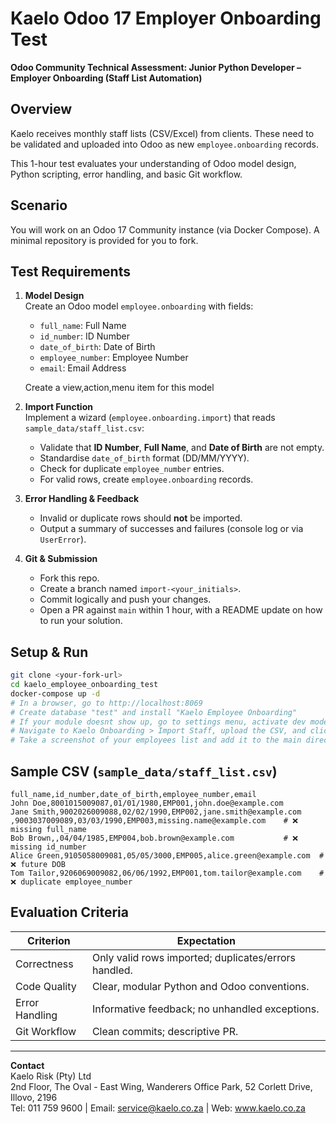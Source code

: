 # Kaelo Odoo 17 Employer Onboarding Test

**Odoo Community Technical Assessment: Junior Python Developer – Employer Onboarding (Staff List Automation)**

## Overview

Kaelo receives monthly staff lists (CSV/Excel) from clients. These need to be validated and uploaded into Odoo as new `employee.onboarding` records.

This 1-hour test evaluates your understanding of Odoo model design, Python scripting, error handling, and basic Git workflow.

## Scenario

You will work on an Odoo 17 Community instance (via Docker Compose). A minimal repository is provided for you to fork.

## Test Requirements

1. **Model Design**  
   Create an Odoo model `employee.onboarding` with fields:
   - `full_name`: Full Name
   - `id_number`: ID Number
   - `date_of_birth`: Date of Birth
   - `employee_number`: Employee Number
   - `email`: Email Address
 
   Create a view,action,menu item for this model

2. **Import Function**  
   Implement a wizard (`employee.onboarding.import`) that reads `sample_data/staff_list.csv`:
   - Validate that **ID Number**, **Full Name**, and **Date of Birth** are not empty.
   - Standardise `date_of_birth` format (DD/MM/YYYY).
   - Check for duplicate `employee_number` entries.
   - For valid rows, create `employee.onboarding` records.

3. **Error Handling & Feedback**  
   - Invalid or duplicate rows should **not** be imported.
   - Output a summary of successes and failures (console log or via `UserError`).

4. **Git & Submission**  
   - Fork this repo.
   - Create a branch named `import-<your_initials>`.
   - Commit logically and push your changes.
   - Open a PR against `main` within 1 hour, with a README update on how to run your solution.

## Setup & Run

```bash
git clone <your-fork-url>
cd kaelo_employee_onboarding_test
docker-compose up -d
# In a browser, go to http://localhost:8069
# Create database "test" and install "Kaelo Employee Onboarding"
# If your module doesnt show up, go to settings menu, activate dev mode, and then go update your apps list
# Navigate to Kaelo Onboarding > Import Staff, upload the CSV, and click Import.
# Take a screenshot of your employees list and add it to the main directory when opening your PR
```

## Sample CSV (`sample_data/staff_list.csv`)

```csv
full_name,id_number,date_of_birth,employee_number,email
John Doe,8001015009087,01/01/1980,EMP001,john.doe@example.com
Jane Smith,9002026009088,02/02/1990,EMP002,jane.smith@example.com
,9003037009089,03/03/1990,EMP003,missing.name@example.com    # ❌ missing full_name
Bob Brown,,04/04/1985,EMP004,bob.brown@example.com           # ❌ missing id_number
Alice Green,9105058009081,05/05/3000,EMP005,alice.green@example.com  # ❌ future DOB
Tom Tailor,9206069009082,06/06/1992,EMP001,tom.tailor@example.com    # ❌ duplicate employee_number
```

## Evaluation Criteria

| Criterion           | Expectation                                          |
|---------------------|------------------------------------------------------|
| Correctness         | Only valid rows imported; duplicates/errors handled. |
| Code Quality        | Clear, modular Python and Odoo conventions.          |
| Error Handling      | Informative feedback; no unhandled exceptions.       |
| Git Workflow        | Clean commits; descriptive PR.                       |

---

**Contact**  
Kaelo Risk (Pty) Ltd  
2nd Floor, The Oval - East Wing, Wanderers Office Park, 52 Corlett Drive, Illovo, 2196  
Tel: 011 759 9600 | Email: service@kaelo.co.za | Web: www.kaelo.co.za
